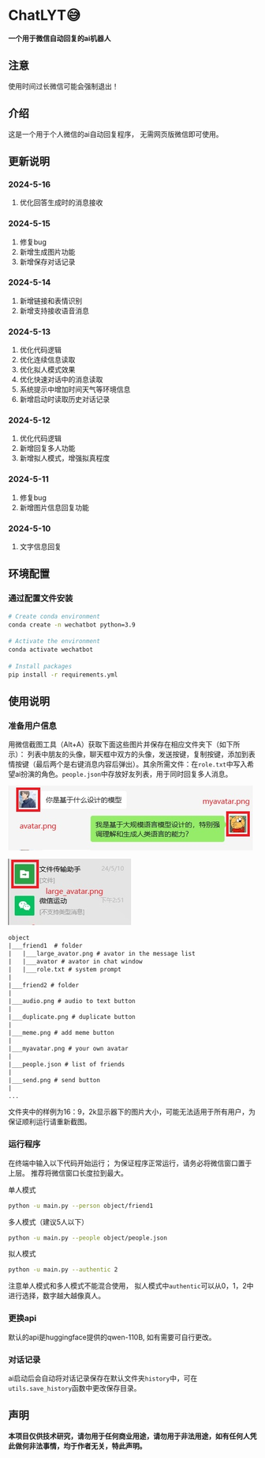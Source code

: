 # ChatLYT😅
**一个用于微信自动回复的ai机器人**

## 注意
使用时间过长微信可能会强制退出！

## 介绍
这是一个用于个人微信的ai自动回复程序，
无需网页版微信即可使用。

## 更新说明

### 2024-5-16
1. 优化回答生成时的消息接收

### 2024-5-15
1. 修复bug
2. 新增生成图片功能 
3. 新增保存对话记录

### 2024-5-14
1. 新增链接和表情识别 
2. 新增支持接收语音消息

### 2024-5-13
1. 优化代码逻辑 
2. 优化连续信息读取 
3. 优化拟人模式效果 
4. 优化快速对话中的消息读取 
5. 系统提示中增加时间天气等环境信息
6. 新增启动时读取历史对话记录

### 2024-5-12
1. 优化代码逻辑
2. 新增回复多人功能
3. 新增拟人模式，增强拟真程度


### 2024-5-11
1. 修复bug
2. 新增图片信息回复功能


### 2024-5-10
1. 文字信息回复

## 环境配置
### 通过配置文件安装
```bash
# Create conda environment
conda create -n wechatbot python=3.9

# Activate the environment
conda activate wechatbot

# Install packages
pip install -r requirements.yml
```

## 使用说明
### 准备用户信息

用微信截图工具（Alt+A）获取下面这些图片并保存在相应文件夹下（如下所示）： 列表中朋友的头像，聊天框中双方的头像，发送按键，复制按键，添加到表情按键（最后两个是右键消息内容后弹出）。其余所需文件：在`role.txt`中写入希望ai扮演的角色。`people.json`中存放好友列表，用于同时回复多人消息。

<p>
  <img src="assets/example.png"> 
</p>

<p>
  <img src="assets/example2.png"> 
</p>

```
object
|___friend1  # folder
|   |___large_avator.png # avator in the message list
|   |___avator # avator in chat window
|   |___role.txt # system prompt
|   
|___friend2 # folder
|
|___audio.png # audio to text button
| 
|___duplicate.png # duplicate button
|
|___meme.png # add meme button
|
|___myavatar.png # your own avatar
|
|___people.json # list of friends
|
|___send.png # send button
|
...
```

文件夹中的样例为16：9，2k显示器下的图片大小，可能无法适用于所有用户，为保证顺利运行请重新截图。

### 运行程序
在终端中输入以下代码开始运行；
为保证程序正常运行，请务必将微信窗口置于上层。
推荐将微信窗口长度拉到最大。

单人模式
```bash
python -u main.py --person object/friend1
```

多人模式（建议5人以下）
```bash
python -u main.py --people object/people.json
```

拟人模式
```bash
python -u main.py --authentic 2
```

注意单人模式和多人模式不能混合使用，
拟人模式中`authentic`可以从0，1，2中进行选择，数字越大越像真人。

### 更换api
默认的api是huggingface提供的qwen-110B, 如有需要可自行更改。

### 对话记录
ai启动后会自动将对话记录保存在默认文件夹`history`中，可在`utils.save_history`函数中更改保存目录。

## 声明
**本项目仅供技术研究，请勿用于任何商业用途，请勿用于非法用途，如有任何人凭此做何非法事情，均于作者无关，特此声明。**
